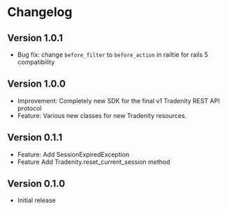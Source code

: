 Changelog
======


## Version 1.0.1

- Bug fix: change `before_filter` to `before_action` in railtie for rails 5 compatibility

## Version 1.0.0

- Improvement: Completely new SDK for the final v1 Tradenity REST API protocol
- Feature: Various new classes for new Tradenity resources.


## Version 0.1.1

- Feature: Add SessionExpiredException
- Feature Add Tradenity.reset_current_session method

## Version 0.1.0

- Initial release

